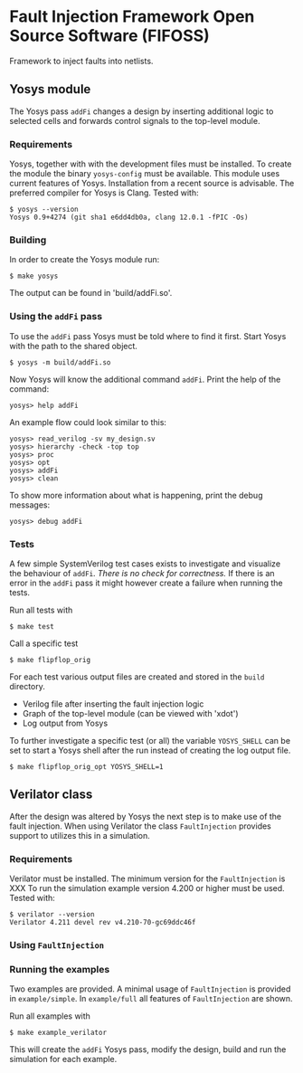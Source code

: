 # Fault Injection Framework Open Source Software (FIFOSS)

Framework to inject faults into netlists.

## Yosys module

The Yosys pass `addFi` changes a design by inserting additional logic to
selected cells and forwards control signals to the top-level module.

### Requirements

Yosys, together with with the development files must be installed.
To create the module the binary `yosys-config` must be available.
This module uses current features of Yosys.
Installation from a recent source is advisable.
The preferred compiler for Yosys is Clang.
Tested with:

    $ yosys --version
    Yosys 0.9+4274 (git sha1 e6dd4db0a, clang 12.0.1 -fPIC -Os)

### Building

In order to create the Yosys module run:

    $ make yosys

The output can be found in 'build/addFi.so'.

### Using the `addFi` pass

To use the `addFi` pass Yosys must be told where to find it first.
Start Yosys with the path to the shared object.

    $ yosys -m build/addFi.so

Now Yosys will know the additional command `addFi`.
Print the help of the command:

    yosys> help addFi

An example flow could look similar to this:

    yosys> read_verilog -sv my_design.sv
    yosys> hierarchy -check -top top
    yosys> proc
    yosys> opt
    yosys> addFi
    yosys> clean

To show more information about what is happening, print the debug messages:

    yosys> debug addFi

### Tests
A few simple SystemVerilog test cases exists to investigate and visualize
the behaviour of `addFi`.
*There is no check for correctness.*
If there is an error in the `addFi` pass it might however create a failure
when running the tests.

Run all tests with

    $ make test

Call a specific test

    $ make flipflop_orig

For each test various output files are created and stored in the `build`
directory.
- Verilog file after inserting the fault injection logic
- Graph of the top-level module (can be viewed with 'xdot')
- Log output from Yosys

To further investigate a specific test (or all) the variable `YOSYS_SHELL` can
be set to start a Yosys shell after the run instead of creating the log output
file.

    $ make flipflop_orig_opt YOSYS_SHELL=1

## Verilator class

After the design was altered by Yosys the next step is to make use of the fault
injection.
When using Verilator the class `FaultInjection` provides support to utilizes
this in a simulation.

### Requirements

Verilator must be installed.
The minimum version for the `FaultInjection` is XXX
To run the simulation example version 4.200 or higher must be used.
Tested with:

    $ verilator --version
    Verilator 4.211 devel rev v4.210-70-gc69ddc46f

### Using `FaultInjection`

### Running the examples

Two examples are provided.
A minimal usage of `FaultInjection` is provided in `example/simple`.
In `example/full` all features of `FaultInjection` are shown.

Run all examples with

    $ make example_verilator

This will create the `addFi` Yosys pass, modify the design, build and run the
simulation for each example.
